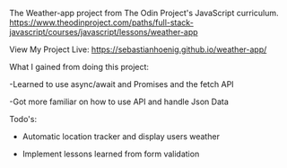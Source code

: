 The Weather-app project from The Odin Project's JavaScript curriculum. https://www.theodinproject.com/paths/full-stack-javascript/courses/javascript/lessons/weather-app

View My Project Live: https://sebastianhoenig.github.io/weather-app/

What I gained from doing this project:

-Learned to use async/await and Promises and the fetch API

-Got more familiar on how to use API and handle Json Data

Todo's:

- Automatic location tracker and display users weather

- Implement lessons learned from form validation
